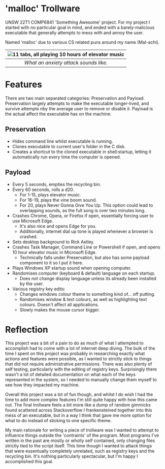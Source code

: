 # 'malloc' Trollware

UNSW 22T1 COMP6841 'Something Awesome' project. For my project I started with no particular goal in mind, and ended with a barely-malicious executable that generally attempts to mess with and annoy the user.

Named 'malloc' due to various CS related puns around my name (Mal-achi).

| ![11 tabs, all playing 10 hours of elevator music](https://media.discordapp.net/attachments/825171172982521876/962269144454148106/unknown.png?width=940&height=527) |
|:--:| 
| *What an anxiety attack sounds like.* |

# Features

There are two main separated categories: Preservation and Payload. Preservation largely attempts to make the executable longer-lived, and survive attempts nby the average user to remove or disable it. Payload is the actual affect the executable has on the machine.

## Preservation
- Hides command line whilst executable is running.
- Clones executable to current user's folder in the C disk.
- Creates a shortcut to the cloned executable in shell:startup, letting it automatically run every time the computer is opened.

## Payload
- Every 5 seconds, empties the recycling bin.
- Every 60 seconds, rolls a d20.
  - For 1-15, plays elevator music.
  - For 16-19, plays the vine boom sound.
  - For 20, plays Never Gonna Give You Up. This option could lead to overlapping sounds, as the full song is over two minutes long.
- Crashes Chrome, Opera, or Firefox if open, essentially forcing user to use Microsoft Edge.
  - It's also nice and opens Edge for you.
  - Additionally, internet dial up tone is played whenever a browser is crashed.
- Sets desktop background to Rick Astley.
- Crashes Task Manager, Command Line or Powershell if open, and opens 10 hour elevator music in Microsoft Edge.
  - Technically falls under Preservation, but also has some payload component to it so I put it here.
- Plays Windows XP startup sound when opening computer.
- Randomises computer (keyboard & default) language on each startup.
  - Does not change display language unless its already been installed by the user.
- Various registry key edits:
  - Changes windows colour theme to something kind of... off putting.
  - Randomises window & text colours, as well as highlighting text colours. Doesn't affect all applications.
  - Slowly makes the mouse cursor bigger.

# Reflection
This project was a bit of a pain to do as much of what I attempted to accomplish had to come with a lot of internet deep diving. The bulk of the time I spent on this project was probably in researching exactly what actions and features were possible, as I wanted to strictly stick to things that did not require administrative permissions. There was also plenty of self testing, particularly with the editing of registry keys. Surprisingly there wasn't a lot of detailed documentation on what each of the keys represented in the system, so I needed to manually change them myself to see how they impacted my machine. 

Overall this project was a lot of fun though, and whilst I do wish I had the time to add more complex features I'm still quite happy with how this came out. The final trollware feels a bit more like a dump of random gimmicks found scattered across Stackoverflow I frankensteined together into this mess of an executable, but in a way I think that gave me more option for what to do instead of sticking to one specific theme. 

My main rationale for writing a piece of trollware was I wanted to attempt to influence things outside the 'contraints' of the program. Most programs I've written in the past are mostly or wholly self contained, only changing files strictly tied to the script itself. This time though I wanted to attack things that were essentually completely unrelated, such as registry keys and the recycling bin. It's nothing particularly spectacular, but I'm happy I accomplished this goal.
